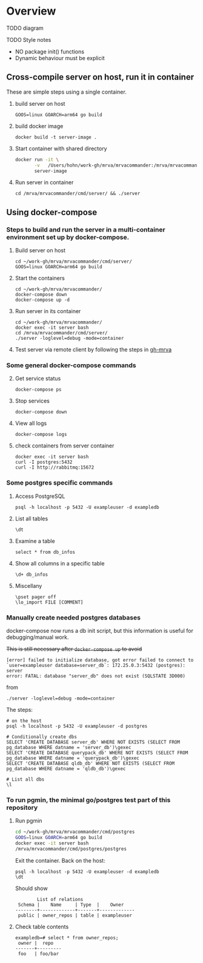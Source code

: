 # Overview

TODO diagram

TODO Style notes
- NO package init() functions
- Dynamic behaviour must be explicit
 
## Cross-compile server on host, run it in container 
These are simple steps using a single container.

1.  build server on host

        GOOS=linux GOARCH=arm64 go build

2.  build docker image

        docker build -t server-image .

3.  Start container with shared directory

    ```sh
    docker run -it \
           -v   /Users/hohn/work-gh/mrva/mrvacommander:/mrva/mrvacommander \
           server-image
    ```

4.  Run server in container

        cd /mrva/mrvacommander/cmd/server/ && ./server

## Using docker-compose
### Steps to build and run the server in a multi-container environment set up by docker-compose.

1.  Build server on host

        cd ~/work-gh/mrva/mrvacommander/cmd/server/
        GOOS=linux GOARCH=arm64 go build

1.  Start the containers

        cd ~/work-gh/mrva/mrvacommander/
        docker-compose down
        docker-compose up -d
    
4.  Run server in its container

        cd ~/work-gh/mrva/mrvacommander/
        docker exec -it server bash
        cd /mrva/mrvacommander/cmd/server/ 
        ./server -loglevel=debug -mode=container

1.  Test server via remote client by following the steps in [gh-mrva](https://github.com/hohn/gh-mrva/blob/connection-redirect/README.org#compacted-edit-run-debug-cycle)

### Some general docker-compose commands

2.  Get service status

        docker-compose ps
        
3.  Stop services

        docker-compose down
        
4.  View all logs

        docker-compose logs

5.  check containers from server container

        docker exec -it server bash
        curl -I postgres:5432
        curl -I http://rabbitmq:15672


### Some postgres specific commands

1.  Access PostgreSQL
    
        psql -h localhost -p 5432 -U exampleuser -d exampledb

1.  List all tables
    
        \dt

1.  Examine a table

        select * from db_infos

1.  Show all columns in a specific table

        \d+ db_infos

1.  Miscellany

        \pset pager off
        \lo_import FILE [COMMENT]


### Manually create needed postgres databases

docker-compose now runs a db init script, but this information is useful for 
debugging/manual work.

~~This is still necessary after `docker-compose up` to avoid~~

    [error] failed to initialize database, got error failed to connect to
    `user=exampleuser database=server_db`: 172.25.0.3:5432 (postgres): server
    error: FATAL: database "server_db" does not exist (SQLSTATE 3D000) 

from

    ./server -loglevel=debug -mode=container

The steps:

    # on the host
    psql -h localhost -p 5432 -U exampleuser -d postgres

    # Conditionally create dbs
    SELECT 'CREATE DATABASE server_db' WHERE NOT EXISTS (SELECT FROM pg_database WHERE datname = 'server_db')\gexec
    SELECT 'CREATE DATABASE querypack_db' WHERE NOT EXISTS (SELECT FROM pg_database WHERE datname = 'querypack_db')\gexec
    SELECT 'CREATE DATABASE qldb_db' WHERE NOT EXISTS (SELECT FROM pg_database WHERE datname = 'qldb_db')\gexec

    # List all dbs
    \l

### To run pgmin, the minimal go/postgres test part of this repository

1.  Run pgmin

    ```sh
    cd ~/work-gh/mrva/mrvacommander/cmd/postgres
    GOOS=linux GOARCH=arm64 go build
    docker exec -it server bash
    /mrva/mrvacommander/cmd/postgres/postgres
    ```

    Exit the container.  Back on the host:
    
        psql -h localhost -p 5432 -U exampleuser -d exampledb
        \dt
    
    Should show

                List of relations
         Schema |    Name     | Type  |    Owner
        --------+-------------+-------+-------------
         public | owner_repos | table | exampleuser    


1.  Check table contents

        exampledb=# select * from owner_repos;
         owner |  repo
        -------+---------
         foo   | foo/bar
